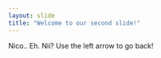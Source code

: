 ```yaml
---
layout: slide
title: "Welcome to our second slide!"
---
```

Nico.. Eh. Nii?
Use the left arrow to go back!
